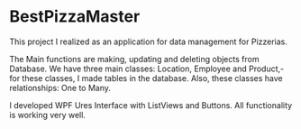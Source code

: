 # BestPizzaMaster
 
This project I realized as an application for data management for Pizzerias. 

The Main functions are making, updating and deleting objects from Database. 
We have three main classes: Location, Employee and Product,- for these classes, I made tables in the database. Also, these classes have relationships: One to Many. 

I developed WPF Ures Interface with ListViews and Buttons. All functionality is working very well.
